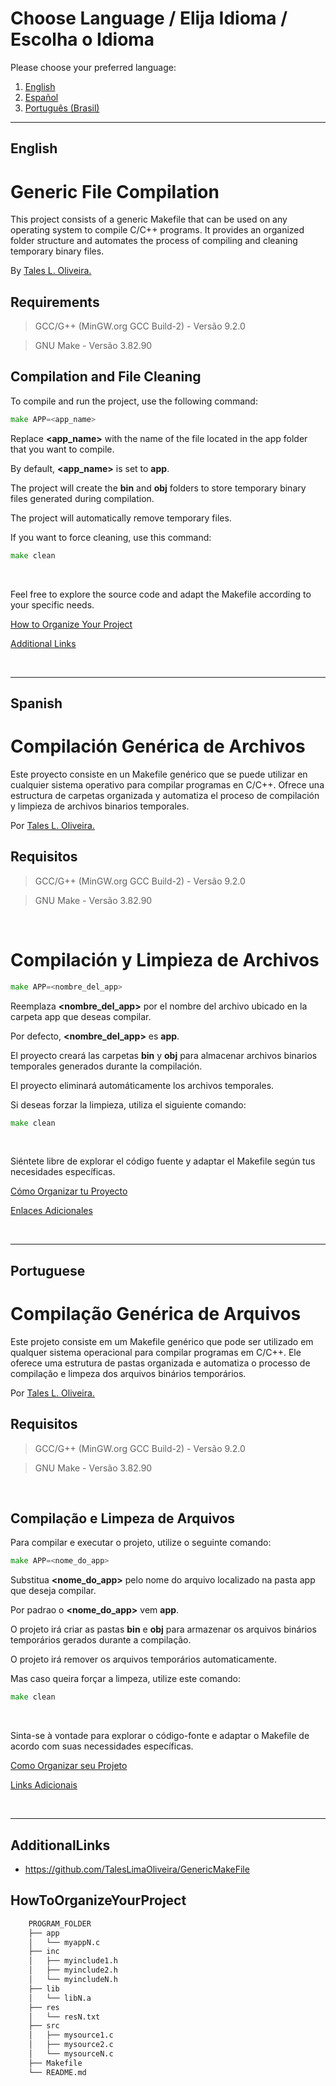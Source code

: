 # Choose Language / Elija Idioma / Escolha o Idioma

Please choose your preferred language:

1. [English](#english)
2. [Español](#spanish)
3. [Português (Brasil)](#portuguese)

---


## English

# Generic File Compilation
This project consists of a generic Makefile that can be used on any operating system to compile C/C++ programs. It provides an organized folder structure and automates the process of compiling and cleaning temporary binary files.

By [Tales L. Oliveira.](https://github.com/TalesLimaOliveira)

## Requirements
> GCC/G++ (MinGW.org GCC Build-2) - Versão 9.2.0

> GNU Make - Versão 3.82.90


## Compilation and File Cleaning

To compile and run the project, use the following command:

```go
make APP=<app_name>
```

Replace **<app_name>** with the name of the file located in the app folder that you want to compile.

By default, **<app_name>** is set to **app**.

The project will create the **bin** and **obj** folders to store temporary binary files generated during compilation.

The project will automatically remove temporary files.

If you want to force cleaning, use this command:

```go
make clean
```

<br>

Feel free to explore the source code and adapt the Makefile according to your specific needs.

[How to Organize Your Project](#howtoorganizeyourproject)

[Additional Links](#additionallinks)

<br>

---


## Spanish

# Compilación Genérica de Archivos
Este proyecto consiste en un Makefile genérico que se puede utilizar en cualquier sistema operativo para compilar programas en C/C++. Ofrece una estructura de carpetas organizada y automatiza el proceso de compilación y limpieza de archivos binarios temporales.

Por [Tales L. Oliveira.](https://github.com/TalesLimaOliveira)

## Requisitos
> GCC/G++ (MinGW.org GCC Build-2) - Versão 9.2.0

> GNU Make - Versão 3.82.90

<br>

# Compilación y Limpieza de Archivos

```go
make APP=<nombre_del_app>
```

Reemplaza **<nombre_del_app>** por el nombre del archivo ubicado en la carpeta app que deseas compilar.

Por defecto, **<nombre_del_app>** es **app**.

El proyecto creará las carpetas **bin** y **obj** para almacenar archivos binarios temporales generados durante la compilación.

El proyecto eliminará automáticamente los archivos temporales.

Si deseas forzar la limpieza, utiliza el siguiente comando:

```go
make clean
```

<br>

Siéntete libre de explorar el código fuente y adaptar el Makefile según tus necesidades específicas.

[Cómo Organizar tu Proyecto](#howtoorganizeyourproject)

[Enlaces Adicionales](#additionallinks)

<br>

---


## Portuguese

# Compilação Genérica de Arquivos
Este projeto consiste em um Makefile genérico que pode ser utilizado em qualquer sistema operacional para compilar programas em C/C++. Ele oferece uma estrutura de pastas organizada e automatiza o processo de compilação e limpeza dos arquivos binários temporários.

Por [Tales L. Oliveira.](https://github.com/TalesLimaOliveira)

## Requisitos
> GCC/G++ (MinGW.org GCC Build-2) - Versão 9.2.0

> GNU Make - Versão 3.82.90

<br>

## Compilação e Limpeza de Arquivos

Para compilar e executar o projeto, utilize o seguinte comando:

```go
make APP=<nome_do_app>
```

Substitua **<nome_do_app>** pelo nome do arquivo localizado na pasta app que deseja compilar.

Por padrao o **<nome_do_app>** vem **app**.

O projeto irá criar as pastas **bin** e **obj** para armazenar os arquivos binários temporários gerados durante a compilação.

O projeto irá remover os arquivos temporários automaticamente.

Mas caso queira forçar a limpeza, utilize este comando:

```go
make clean
```

<br>

Sinta-se à vontade para explorar o código-fonte e adaptar o Makefile de acordo com suas necessidades específicas.

[Como Organizar seu Projeto](#howtoorganizeyourproject)

[Links Adicionais](#additionallinks)

<br>

---


## AdditionalLinks

- https://github.com/TalesLimaOliveira/GenericMakeFile

## HowToOrganizeYourProject

``` bash
    PROGRAM_FOLDER
    ├── app
    │   └── myappN.c
    ├── inc
    │   ├── myinclude1.h
    │   ├── myinclude2.h
    │   └── myincludeN.h
    ├── lib
    │   └── libN.a
	├── res
    │   └── resN.txt
    ├── src
    │   ├── mysource1.c
    │   ├── mysource2.c
    │   └── mysourceN.c
    ├── Makefile
    └── README.md
```
